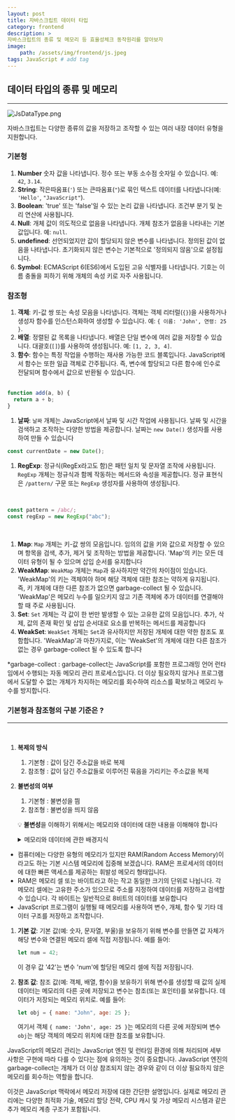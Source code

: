 ```yaml
---
layout: post
title: 자바스크립트 데이터 타입
category: frontend
description: >
자바스크립트의 종류 및 메모리 등 효율성체크 동작원리를 알아보자
image: 
    path: /assets/img/frontend/js.jpeg
tags: JavaScript # add tag
---
```


## 데이터 타입의 종류 및 메모리

---

![JsDataType.png](../assets/img/dataType/JsDataType.png)

자바스크립트는 다양한 종류의 값을 저장하고 조작할 수 있는 여러 내장 데이터 유형을 지원합니다.
<br>

### 기본형

1. **Number** 숫자 값을 나타냅니다. 정수 또는 부동 소수점 숫자일 수 있습니다. 예: `42`, `3.14`.
2. **String**: 작은따옴표(`'`) 또는 큰따옴표(`"`)로 묶인 텍스트 데이터를 나타냅니다(예: `'Hello'`, `"JavaScript"`).
3. **Boolean**: 'true' 또는 'false'일 수 있는 논리 값을 나타냅니다. 조건부 분기 및 논리 연산에 사용됩니다.
4. **Null**: 개체 값이 의도적으로 없음을 나타냅니다. 개체 참조가 없음을 나타내는 기본 값입니다. 예: `null`.
5. **undefined**: 선언되었지만 값이 할당되지 않은 변수를 나타냅니다. 정의된 값이 없음을 나타냅니다. 초기화되지 않은 변수는 기본적으로 '정의되지 않음'으로 설정됩니다.
6. **Symbol**: ECMAScript 6(ES6)에서 도입된 고유 식별자를 나타냅니다. 기호는 이름 충돌을 피하기 위해 개체의 속성 키로 자주 사용됩니다.
   <br>

### **참조형**

1. **객체**: 키-값 쌍 또는 속성 모음을 나타냅니다. 객체는 객체 리터럴(`{}`)을 사용하거나 생성자 함수를 인스턴스화하여 생성할 수 있습니다. 예: `{ 이름: 'John', 연령: 25 }`.
2. **배열**: 정렬된 값 목록을 나타냅니다. 배열은 단일 변수에 여러 값을 저장할 수 있습니다. 대괄호(`[]`)를 사용하여 생성됩니다. 예: `[1, 2, 3, 4]`.
3. **함수**: 함수는 특정 작업을 수행하는 재사용 가능한 코드 블록입니다. JavaScript에서 함수는 또한 일급 객체로 간주됩니다. 즉, 변수에 할당되고 다른 함수에 인수로 전달되며 함수에서 값으로 반환될 수 있습니다.
   <br>
   <br>

```jsx
function add(a, b) {
  return a + b;
}
```

1. **날짜**: `날짜` 개체는 JavaScript에서 날짜 및 시간 작업에 사용됩니다. 날짜 및 시간을 검색하고 조작하는 다양한 방법을 제공합니다. 날짜는 `new Date()` 생성자를 사용하여 만들 수 있습니다

```jsx
const currentDate = new Date();
```

1. **RegExp**: 정규식(RegEx라고도 함)은 패턴 일치 및 문자열 조작에 사용됩니다. `RegExp` 개체는 정규식과 함께 작동하는 메서드와 속성을 제공합니다. 정규 표현식은 `/pattern/` 구문 또는 `RegExp` 생성자를 사용하여 생성됩니다.

<br>

```jsx
const pattern = /abc/;
const regExp = new RegExp("abc");
```

<br>

1. **Map**: `Map` 개체는 키-값 쌍의 모음입니다. 임의의 값을 키와 값으로 저장할 수 있으며 항목을 검색, 추가, 제거 및 조작하는 방법을 제공합니다. 'Map'의 키는 모든 데이터 유형이 될 수 있으며 삽입 순서를 유지합니다
2. **WeakMap**: `WeakMap` 개체는 `Map`과 유사하지만 약간의 차이점이 있습니다. 'WeakMap'의 키는 객체여야 하며 해당 객체에 대한 참조는 약하게 유지됩니다. 즉, 키 개체에 대한 다른 참조가 없으면 garbage-collect 될 수 있습니다. 'WeakMap'은 메모리 누수를 일으키지 않고 기존 객체에 추가 데이터를 연결해야 할 때 주로 사용됩니다.
3. **Set**: `Set` 개체는 각 값이 한 번만 발생할 수 있는 고유한 값의 모음입니다. 추가, 삭제, 값의 존재 확인 및 삽입 순서대로 요소를 반복하는 메서드를 제공합니다
4. **WeakSet**: `WeakSet` 개체는 `Set`과 유사하지만 저장된 개체에 대한 약한 참조도 포함합니다. 'WeakMap'과 마찬가지로, 이는 'WeakSet'의 개체에 대한 다른 참조가 없는 경우 garbage-collect 될 수 있도록 합니다

\*garbage-collect : garbage-collect는 JavaScript를 포함한 프로그래밍 언어 런타임에서 수행되는 자동 메모리 관리 프로세스입니다. 더 이상 필요하지 않거나 프로그램에서 도달할 수 없는 개체가 차지하는 메모리를 회수하여 리소스를 확보하고 메모리 누수를 방지합니다.

### 기본형과 참조형의 구분 기준은 ?

---

<br>

1. **복제의 방식**
   1. 기본형 : 값이 담긴 주소값을 바로 복제
   2. 참조형 : 값이 담긴 주소값들로 이루어진 묶음을 가리키는 주소값을 복제
2. **불변성의 여부**

   1. 기본형 : 불변성을 띔
   2. 참조형 : 불변성을 띄지 않음

   💡 **불변성**을 이해하기 위해서는 메모리와 데이터에 대한 내용을 이해해야 합니다
   <br>

      <details>
      <summary>메모리와 데이터에 관한 배경지식</summary>
      <div markdown="1">
     
    3. 비트
        1. 컴퓨터가 이해할 수 있는 가장 작은 단위죠
        2. 0과 1을 가지고 있는 **메모리를 구성하기 위한 작은 조각**을 의미한다고 보면 될 것 같아요!
        3. 이 작은 조각들이 모여서 여러분들이 흔히 들으시는 **‘메모리’**가 만들어지는 것이죠.
    4. 바이트
        1. 0과 1만 표현하는 비트를 모두 찾기는 부담
        2. 1개 → 2개 → … → 8개(새로운 단위 : byte)
            
    5. 메모리(memo + ry) : byte 단위로 구성
        1. 모든 데이터는 byte 단위의 식별자인 메모리 주소값을 통해서 서로 구분이 됩니다.
        
        <aside>
        💡 **만일, 64비트(8바이트) 정수는 메모리에 어떻게 저장할 수 있을까요?**
        ⇒ 64비트를 8개의 바이트로 분할하고, 각 바이트를 메모리에 저장해야 해요. 각 바이트는 8개의 비트를 가므로 64비트 정수는 메모리에서 **8개의 연속된 바이트**에 저장된답니다.
        
        </aside>
        
    6. java, c와 다른 javascript의 메모리 관리 방식(feat. 정수형)
        1. 8을 저장하는 방법
            1. JS : let a = 8(8byte)
            2. JAVA
                1. byte a = 8(1byte)
                2. short a = 8(2byte)
                3. int a = 8(4byte)
                4. long a = 8(16byte)
        2. java 또는 c언어가 초기에 등장했을 때 숫자 데이터 타입은 크기에 따라 다양하게 지정해줘야 할 만큼 개발자가 **handling 할 요소**들이 많았어요. 하지만 javascript는 이런 부분에서는 상당히 편리하죠. 메모리 이슈까지는 고민하지 않아도 되니까요 😎
       </div>
       </details>

- 컴퓨터에는 다양한 유형의 메모리가 있지만 RAM(Random Access Memory)이라고도 하는 기본 시스템 메모리에 집중해 보겠습니다. RAM은 프로세서의 데이터에 대한 빠른 액세스를 제공하는 휘발성 메모리 형태입니다.
- RAM은 메모리 셀 또는 바이트라고 하는 작고 동일한 크기의 단위로 나뉩니다. 각 메모리 셀에는 고유한 주소가 있으므로 주소를 지정하여 데이터를 저장하고 검색할 수 있습니다. 각 바이트는 일반적으로 8비트의 데이터를 보유합니다
- JavaScript 프로그램이 실행될 때 메모리를 사용하여 변수, 개체, 함수 및 기타 데이터 구조를 저장하고 조작합니다.

1. **기본 값**: 기본 값(예: 숫자, 문자열, 부울)을 보유하기 위해 변수를 만들면 값 자체가 해당 변수와 연결된 메모리 셀에 직접 저장됩니다. 예를 들어:

   ```jsx
   let num = 42;
   ```

   이 경우 값 '42'는 변수 'num'에 할당된 메모리 셀에 직접 저장됩니다.

2. **참조 값**: 참조 값(예: 객체, 배열, 함수)을 보유하기 위해 변수를 생성할 때 값의 실제 데이터는 메모리의 다른 곳에 저장되고 변수는 참조(또는 포인터)를 보유합니다. 데이터가 저장되는 메모리 위치로. 예를 들어:

   ```jsx
   let obj = { name: "John", age: 25 };
   ```

   여기서 객체 `{ name: 'John', age: 25 }`는 메모리의 다른 곳에 저장되며 변수 `obj`는 해당 객체의 메모리 위치에 대한 참조를 보유합니다.

JavaScript의 메모리 관리는 JavaScript 엔진 및 런타임 환경에 의해 처리되며 세부 사항은 구현에 따라 다를 수 있다는 점에 유의하는 것이 중요합니다. JavaScript 엔진의 garbage-collect는 개체가 더 이상 참조되지 않는 경우와 같이 더 이상 필요하지 않은 메모리를 회수하는 역할을 합니다.

이것은 JavaScript 맥락에서 메모리 저장에 대한 간단한 설명입니다. 실제로 메모리 관리에는 다양한 최적화 기술, 메모리 할당 전략, CPU 캐시 및 가상 메모리 시스템과 같은 추가 메모리 계층 구조가 포함됩니다.
